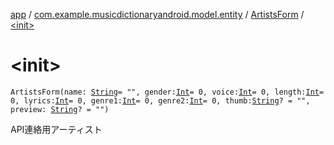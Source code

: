 [app](../../index.md) / [com.example.musicdictionaryandroid.model.entity](../index.md) / [ArtistsForm](index.md) / [&lt;init&gt;](./-init-.md)

# &lt;init&gt;

`ArtistsForm(name: `[`String`](https://kotlinlang.org/api/latest/jvm/stdlib/kotlin/-string/index.html)` = "", gender: `[`Int`](https://kotlinlang.org/api/latest/jvm/stdlib/kotlin/-int/index.html)` = 0, voice: `[`Int`](https://kotlinlang.org/api/latest/jvm/stdlib/kotlin/-int/index.html)` = 0, length: `[`Int`](https://kotlinlang.org/api/latest/jvm/stdlib/kotlin/-int/index.html)` = 0, lyrics: `[`Int`](https://kotlinlang.org/api/latest/jvm/stdlib/kotlin/-int/index.html)` = 0, genre1: `[`Int`](https://kotlinlang.org/api/latest/jvm/stdlib/kotlin/-int/index.html)` = 0, genre2: `[`Int`](https://kotlinlang.org/api/latest/jvm/stdlib/kotlin/-int/index.html)` = 0, thumb: `[`String`](https://kotlinlang.org/api/latest/jvm/stdlib/kotlin/-string/index.html)`? = "", preview: `[`String`](https://kotlinlang.org/api/latest/jvm/stdlib/kotlin/-string/index.html)`? = "")`

API連絡用アーティスト

